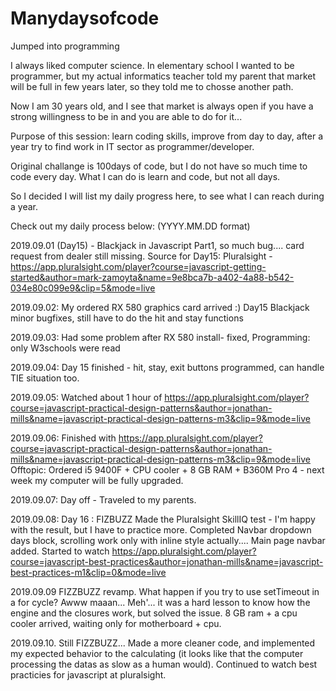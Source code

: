 # Manydaysofcode
Jumped into programming

I always liked computer science. In elementary school I wanted to be programmer, 
but my actual informatics teacher told my parent that market will be full in few years later, so they told me to chosse another path.

Now I am 30 years old, and I see that market is always open if you have a strong willingness to be in and you are able to do for it...

Purpose of this session: learn coding skills, improve from day to day, after a year try to find work in IT sector as programmer/developer.

Original challange is 100days of code, but I do not have so much time to code every day. What I can do is learn and code, but not all days.

So I decided I will list my daily progress here, to see what I can reach during a year.

Check out my daily process below: (YYYY.MM.DD format)

2019.09.01 (Day15) - Blackjack in Javascript Part1, so much bug.... card request from dealer still missing.
Source for Day15: Pluralsight - https://app.pluralsight.com/player?course=javascript-getting-started&author=mark-zamoyta&name=9e8bca7b-a402-4a88-b542-034e80c099e9&clip=5&mode=live

2019.09.02: My ordered RX 580 graphics card arrived :)  Day15 Blackjack minor bugfixes, still have to do the hit and stay functions

2019.09.03: Had some problem after RX 580 install- fixed, Programming: only W3schools were read

2019.09.04: Day 15 finished - hit, stay, exit buttons programmed, can handle TIE situation too.

2019.09.05: Watched about 1 hour of https://app.pluralsight.com/player?course=javascript-practical-design-patterns&author=jonathan-mills&name=javascript-practical-design-patterns-m3&clip=9&mode=live

2019.09.06: Finished with https://app.pluralsight.com/player?course=javascript-practical-design-patterns&author=jonathan-mills&name=javascript-practical-design-patterns-m3&clip=9&mode=live
Offtopic: Ordered i5 9400F + CPU cooler + 8 GB RAM + B360M Pro 4 - next week my computer will be fully upgraded.

2019.09.07: Day off - Traveled to my parents.

2019.09.08: Day 16 : FIZBUZZ
Made the Pluralsight SkillIQ test - I'm happy with the result, but I have to practice more. 
Completed Navbar dropdown days block, scrolling work only with inline style actually.... Main page navbar added.
Started to watch https://app.pluralsight.com/player?course=javascript-best-practices&author=jonathan-mills&name=javascript-best-practices-m1&clip=0&mode=live

2019.09.09 FIZZBUZZ revamp. What happen if you try to use setTimeout in a for cycle? Awww maaan... Meh'... it was a hard lesson to know how the engine and the closures work, but solved the issue. 8 GB ram + a cpu cooler arrived, waiting only for motherboard + cpu.

2019.09.10. Still FIZZBUZZ... Made a more cleaner code, and implemented my expected behavior to the calculating (it looks like that the computer processing the datas as slow as a human would). Continued to watch best practicies for javascript at pluralsight. 